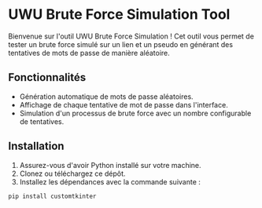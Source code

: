 # UWU Brute Force Simulation Tool

Bienvenue sur l'outil UWU Brute Force Simulation ! Cet outil vous permet de tester un brute force simulé sur un lien et un pseudo en générant des tentatives de mots de passe de manière aléatoire.

## Fonctionnalités

- Génération automatique de mots de passe aléatoires.
- Affichage de chaque tentative de mot de passe dans l'interface.
- Simulation d'un processus de brute force avec un nombre configurable de tentatives.

## Installation

1. Assurez-vous d'avoir Python installé sur votre machine.
2. Clonez ou téléchargez ce dépôt.
3. Installez les dépendances avec la commande suivante :

```bash
pip install customtkinter
